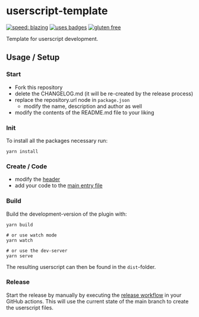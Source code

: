 # userscript-template

[![speed: blazing](https://img.shields.io/badge/speed-blazing%20%F0%9F%94%A5-brightgreen.svg)](https://twitter.com/acdlite/status/974390255393505280?s=20)
[![uses badges](https://img.shields.io/badge/uses-badges-important)](https://forthebadge.com)
[![gluten free](https://img.shields.io/badge/useful-yes-blue)](https://media.giphy.com/media/NEvPzZ8bd1V4Y/source.gif)

Template for userscript development.

## Usage / Setup

### Start

- Fork this repository
- delete the CHANGELOG.md (it will be re-created by the release process)
- replace the repository.url node in `package.json`
  - modify the name, description and author as well
- modify the contents of the README.md file to your liking

### Init

To install all the packages necessary run:

```shell
yarn install
```

### Create / Code

- modify the [header](./src/Header.ts)
- add your code to the [main entry file](./src/index.ts)

### Build

Build the development-version of the plugin with:

```shell
yarn build

# or use watch mode
yarn watch

# or use the dev-server
yarn serve
```

The resulting userscript can then be found in the `dist`-folder.

### Release

Start the release by manually by executing the [release workflow](.github/workflows/release.yml) in your GitHub actions.
This will use the current state of the main branch to create the userscript files.
